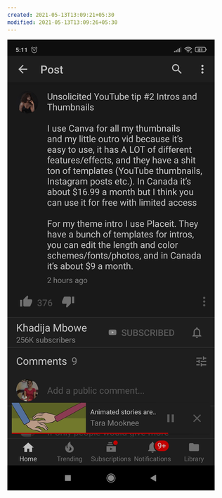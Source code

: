 ```yaml
---
created: 2021-05-13T13:09:21+05:30
modified: 2021-05-13T13:09:26+05:30
---
```


![Image](./IMG_1620891560773.jpg)
